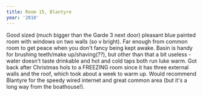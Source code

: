 ```yaml
---
title: Room 15, Blantyre
year: '2010'
---
```


Good sized (much bigger than the Garde 3 next door) pleasant blue painted room with windows on two walls (so v bright).  Far enough from common room to get peace when you don't fancy being kept awake.  Basin is handy for brushing teeth/make up/shaving(??), but other than that a bit useless - water doesn't taste drinkable and hot and cold taps both run luke warm.  Got back after Christmas hols to a FREEZING room since it has three external walls and the roof, which took about a week to warm up.  Would recommend Blantyre for the speedy wired internet and great common area (but it's a long way from the boathouse!).